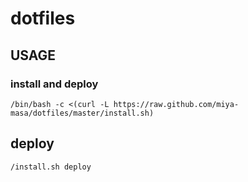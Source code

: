 # dotfiles

## USAGE

### install and deploy

```
/bin/bash -c <(curl -L https://raw.github.com/miya-masa/dotfiles/master/install.sh)
```
 

## deploy

```
/install.sh deploy
```
